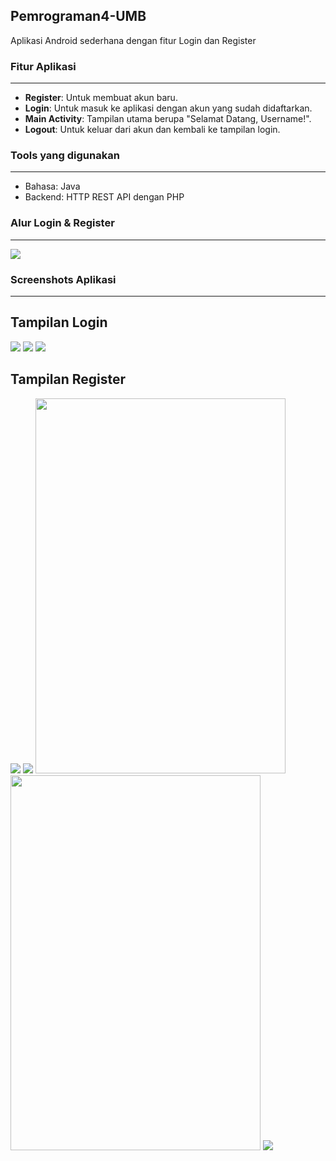 ## Pemrograman4-UMB
Aplikasi Android sederhana dengan fitur Login dan Register

### Fitur Aplikasi
---
- **Register**: Untuk membuat akun baru.
- **Login**: Untuk masuk ke aplikasi dengan akun yang sudah didaftarkan.
- **Main Activity**: Tampilan utama berupa "Selamat Datang, Username!".
- **Logout**: Untuk keluar dari akun dan kembali ke tampilan login.

### Tools yang digunakan
---
- Bahasa: Java
- Backend: HTTP REST API dengan PHP

### Alur Login & Register
---
<img src="screenshots/uts-pemrograman-4.png" />

### Screenshots Aplikasi
---
Tampilan Login
---
<img src="screenshots/login.png" />    <img src="screenshots/login-usn-or-pass-wrong.png" />
<img src="screenshots/login-work.png" />

Tampilan Register
---
<img src="screenshots/regis-pass-less-6.png" />       <img src="screenshots/regis-email-not-valid.png" />
<img src="screenshots/regis-work-1.png" width="400" height="600" />            <img src="screenshots/regis-work-2.png" width="400" height="600" />
<img src="screenshots/regis-usn-used.png" />


